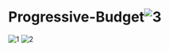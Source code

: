 # Progressive-Budget![3](https://user-images.githubusercontent.com/76009483/133961412-5d206181-40bf-482e-8323-b704336f6b4c.jpg)
![1](https://user-images.githubusercontent.com/76009483/133961413-ef076851-acfc-4f2c-8478-7aec8c570333.jpg)
![2](https://user-images.githubusercontent.com/76009483/133961414-f787c5e5-6134-4f3f-af02-3b62c987e734.jpg)
